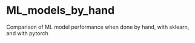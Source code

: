 # ML_models_by_hand
Comparison of ML model performance when done by hand, with sklearn, and with pytorch
